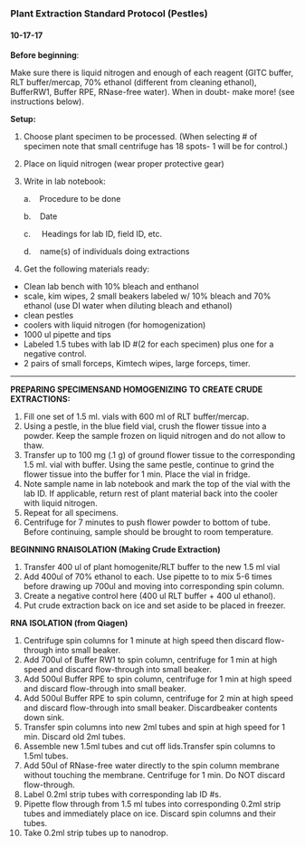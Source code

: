 ### Plant Extraction Standard Protocol (Pestles)

#### 10-17-17

**Before beginning**:

Make sure there is liquid nitrogen and enough of each reagent (GITC buffer, RLT buffer/mercap, 70% ethanol (different from cleaning ethanol), BufferRW1, Buffer RPE, RNase-free water). When in doubt- make more! (see instructions below).

**Setup:**

1. Choose plant specimen to be processed. (When selecting # of specimen note that small centrifuge has 18 spots- 1 will be for control.) 
2. Place on liquid nitrogen (wear proper protective gear)


1. Write in lab notebook:

   ​a.    Procedure to be done

   ​b.    Date

   ​c.     Headings for lab ID, field ID, etc.

   ​d.    name(s) of individuals doing extractions

2. Get the following materials ready:

- Clean lab bench with 10% bleach and enthanol
- scale, kim wipes, 2 small beakers labeled w/ 10% bleach and 70% ethanol (use DI water when diluting bleach and ethanol)
- clean pestles
- coolers with liquid nitrogen (for homogenization)
- 1000 ul pipette and tips
- Labeled 1.5 tubes with lab ID #(2 for each specimen) plus one for a negative control.
- 2 pairs of small forceps, Kimtech wipes, large forceps, timer.

------

**PREPARING SPECIMENSAND HOMOGENIZING TO CREATE CRUDE EXTRACTIONS:**

1. Fill one set of 1.5 ml. vials with 600 ml of RLT buffer/mercap.
2. Using a pestle, in the blue field vial, crush the flower tissue into a powder. Keep the sample frozen on liquid nitrogen and do not allow to thaw.
3. Transfer up to 100 mg (.1 g) of ground flower tissue to the corresponding 1.5 ml. vial with buffer. Using the same pestle, continue to grind the flower tissue into the buffer for 1 min. Place the vial in fridge.
4. Note sample name in lab notebook and mark the top of the vial with the lab ID. If applicable, return rest of plant material back into the cooler with liquid nitrogen. 
5. Repeat for all specimens.
6. Centrifuge for 7 minutes to push flower powder to bottom of tube. Before continuing, sample should be brought to room temperature.

**BEGINNING RNAISOLATION (Making Crude Extraction)**

1. Transfer 400 ul of plant homogenite/RLT buffer to the new 1.5 ml vial
2. Add 400ul of 70% ethanol to each. Use pipette to to mix 5-6 times before drawing up 700ul and moving into corresponding spin column.
3. Create a negative control here (400 ul RLT buffer + 400 ul ethanol). 
4. Put crude extraction back on ice and set aside to be placed in freezer.

**RNA ISOLATION (from Qiagen)** 

1. Centrifuge spin columns for 1 minute at high speed then discard flow-through into small beaker.
2. Add 700ul of Buffer RW1 to spin column, centrifuge for 1 min at high speed and discard flow-through into small beaker.
3. Add 500ul Buffer RPE to spin column, centrifuge for 1 min at high speed and discard flow-through into small beaker.
4. Add 500ul Buffer RPE to spin column, centrifuge for 2 min at high speed and discard flow-through into small beaker. Discardbeaker contents down sink.
5. Transfer spin columns into new 2ml tubes and spin at high speed for 1 min. Discard old 2ml tubes.
6. Assemble new 1.5ml tubes and cut off lids.Transfer spin columns to 1.5ml tubes.
7. Add 50ul of RNase-free water directly to the spin column membrane without touching the membrane. Centrifuge for 1 min. Do NOT discard flow-through.
8. Label 0.2ml strip tubes with corresponding lab ID #s. 
9. Pipette flow through from 1.5 ml tubes into corresponding 0.2ml strip tubes and immediately place on ice. Discard spin columns and their tubes.
10. Take 0.2ml strip tubes up to nanodrop.